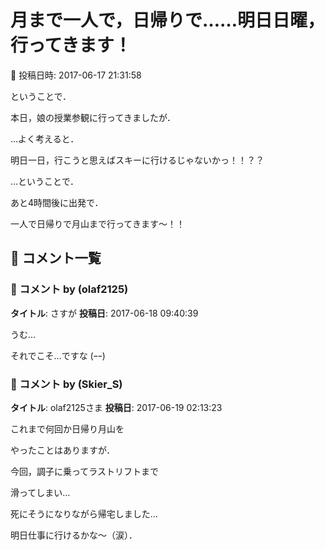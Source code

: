 # 月まで一人で，日帰りで……明日日曜，行ってきます！

📅 投稿日時: 2017-06-17 21:31:58

ということで．


本日，娘の授業参観に行ってきましたが．





…よく考えると．


明日一日，行こうと思えばスキーに行けるじゃないかっ！！？？








…ということで．


あと4時間後に出発で．


一人で日帰りで月山まで行ってきます～！！

## 💬 コメント一覧

### 💬 コメント by (olaf2125)
**タイトル**: さすが
**投稿日**: 2017-06-18 09:40:39

うむ…

それでこそ…ですな  (ｰｰ)

### 💬 コメント by (Skier_S)
**タイトル**: olaf2125さま
**投稿日**: 2017-06-19 02:13:23

これまで何回か日帰り月山を

やったことはありますが．

今回，調子に乗ってラストリフトまで

滑ってしまい…



死にそうになりながら帰宅しました…



明日仕事に行けるかな～（涙）．

